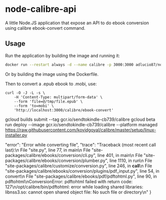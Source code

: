 node-calibre-api
====================

A little Node.JS application that expose an API to do ebook conversion using calibre ebook-convert command.


Usage
--------

Run the application by building the image and running it:
```bash
docker run --restart always -d --name calibre -p 3000:3000 adlucio87/node-calibre-api
```

Or by building the image using the Dockerfile.


Then to convert a .epub ebook to .mobi, use:
```
curl -O -J -L -s \
    -H 'Content-Type: multipart/form-data' \
    --form 'file=@/tmp/file.epub' \
    --form 'to=mobi' \
    'http://localhost:3000/calibre/ebook-convert'
```
gcloud builds submit --tag gcr.io/sendtokindle-cb739/calibre
gcloud beta run deploy --image gcr.io/sendtokindle-cb739/calibre --platform managed
https://raw.githubusercontent.com/kovidgoyal/calibre/master/setup/linux-installer.py



  "error": "Error while converting file",
    "trace": "Traceback (most recent call last):\n  File \"site.py\", line 77, in main\n  File \"site-packages/calibre/ebooks/conversion/cli.py\", line 401, in main\n  File \"site-packages/calibre/ebooks/conversion/plumber.py\", line 1110, in run\n  File \"site-packages/calibre/customize/conversion.py\", line 246, in __call__\n  File \"site-packages/calibre/ebooks/conversion/plugins/pdf_input.py\", line 54, in convert\n  File \"site-packages/calibre/ebooks/pdf/pdftohtml.py\", line 90, in pdftohtml\nConversionError: pdftohtml failed with return code: 127\n/opt/calibre/bin/pdftohtml: error while loading shared libraries: libnss3.so: cannot open shared object file: No such file or directory\n"
}
